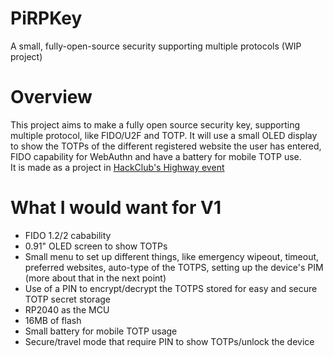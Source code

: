 # PiRPKey
A small, fully-open-source security supporting multiple protocols (WIP project)


# Overview
This project aims to make a fully open source security key, supporting multiple protocol, like FIDO/U2F and TOTP.
It will use a small OLED display to show the TOTPs of the different registered website the user has entered, FIDO capability for WebAuthn and have a battery for mobile TOTP use.  
It is made as a project in [HackClub's Highway event](https://highway.hackclub.com)

# What I would want for V1

- FIDO 1.2/2 cabability
- 0.91" OLED screen to show TOTPs
- Small menu to set up different things, like emergency wipeout, timeout, preferred websites, auto-type of the TOTPS, setting up the device's PIM (more about that in the next point)
- Use of a PIN to encrypt/decrypt the TOTPS stored for easy and secure TOTP secret storage
- RP2040 as the MCU
- 16MB of flash
- Small battery for mobile TOTP usage
- Secure/travel mode that require PIN to show TOTPs/unlock the device

